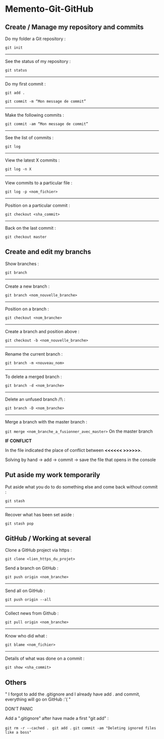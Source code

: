 # Memento-Git-GitHub

## Create / Manage my repository and commits

Do my folder a Git repository :

`git init`

------------------

See the status of my repository :

`git status`

------------------

Do my first commit :

``git add .``

``git commit -m “Mon message de commit”``

------------------

Make the following commits :

``git commit -am “Mon message de commit”``

------------------

See the list of commits :

``git log``

------------------

View the latest X commits :

``git log -n X``

------------------

View commits to a particular file :

``git log -p <nom_fichier>``

------------------

Position on a particular commit :

``git checkout <sha_commit>``

------------------

Back on the last commit :

``git checkout master``

## Create and edit my branchs

Show branches :

``git branch``

------------------

Create a new branch :

``git branch <nom_nouvelle_branche>``

------------------

Position on a branch :

``git checkout <nom_branche>``

------------------

Create a branch and position above :

``git checkout -b <nom_nouvelle_branche>``

------------------

Rename the current branch :

``git branch -m <nouveau_nom>``

------------------

To delete a merged branch :

``git branch -d <nom_branche>``

------------------

Delete an unfused branch /!\ :

``git branch -D <nom_branche>``

------------------

Merge a branch with the master branch :

``git merge <nom_branche_a_fusionner_avec_master>`` On the master branch

**IF CONFLICT**


In the file indicated the place of conflict between **<<<<<<  >>>>>>**.

Solving by hand -> add -> commit -> save the file that opens in the console

## Put aside my work temporarily

Put aside what you do to do something else and come back without commit :

``git stash``

------------------

Recover what has been set aside :

``git stash pop``

## GitHub / Working at several

Clone a GitHub project via https :

`git clone <lien_https_du_projet>`

Send a branch on GitHub :

``git push origin <nom_branche>``

------------------

Send all on GitHub :

``git push origin --all``

------------------

Collect news from Github :

``git pull origin <nom_branche>``

------------------

Know who did what :

``git blame <nom_fichier>``

------------------

Details of what was done on a commit :

``git show <sha_commit>``


## Others

" I forgot to add the .gitignore and I already have add . and commit, everything will go on GitHub :'( "

DON'T PANIC

Add a ".gitignore" after have made a first "git add" :

``git rm -r --cached . ``
``git add .``
``git commit -am "Deleting ignored files like a boss"``
